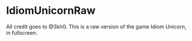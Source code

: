 # IdiomUnicornRaw
All credit goes to @3kh0. This is a raw version of the game Idiom Unicorn, in fullscreen.
